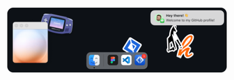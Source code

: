 ![GitHub profile header](https://github.com/adrianfahrbach/adrianfahrbach/blob/main/github-header.png?raw=true)
